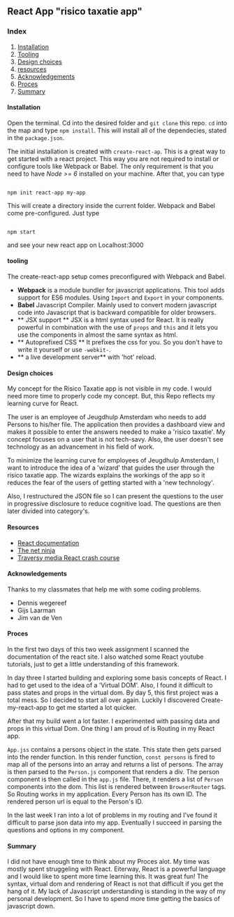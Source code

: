 ## React App "risico taxatie app"


### Index
1. [Installation](#installation)
2. [Tooling](#tooling)
3. [Design choices](#design-choices)
4. [resources](#resources)
5. [Acknowledgements](#Acknowledgements)
6. [Proces](#proces)
7. [Summary](#summary)

#### Installation
Open the terminal. Cd into the desired folder and `git clone` this repo.
`cd`  into the map and type `npm install`.
This will install all of the dependecies, stated in the `package.json`.

The initial installation is created with `create-react-ap`. This is a great way to get started with a react project. This way you are not required to install or configure tools like Webpack or Babel. The only requirement is that you need to have *Node >= 6* installed on your machine.
After that, you can type

```

npm init react-app my-app

```

This will create a directory inside the current folder. Webpack and Babel come pre-configured. Just type

```

npm start

```
and see your new react app on Localhost:3000

#### tooling

The create-react-app setup comes preconfigured with Webpack and Babel.

- **Webpack** is a module bundler for javascript applications. This tool adds support for ES6 modules. Using `Import` and `Export` in your components.
- **Babel** Javascript Compiler. Mainly used to convert modern javascript code into Javascript that is backward compatible for older browsers.
- ** JSX support ** JSX is a html syntax used for React. It is really powerful in combination with the use of `props` and `this` and it lets you use the components in almost the same syntax as html.
- ** Autoprefixed CSS ** It prefixes the css for you. So you don't have to write it yourself or use `-webkit-`.
- ** a live development server** with 'hot' reload.

#### Design choices

My concept for the Risico Taxatie app is not visible in my code. I would need more time to properly code my concept. But, this Repo reflects my learning curve for React.

The user is an employee of Jeugdhulp Amsterdam who needs to add Persons to his/her file. The application then provides a dashboard view and makes it possible to enter the answers needed to make a 'risico taxatie'. My concept focuses on a user that is not tech-savy. Also, the user doesn't see technology as an advancement in his field of work.

To minimize the learning curve for employees of Jeugdhulp Amsterdam, I want to introduce the idea of a 'wizard' that guides the user through the risico taxatie app. The wizards explains the workings of the app so it reduces the fear of the users of getting started with a 'new technology'.

Also, I restructured the JSON file so I can present the questions to the user in progressive disclosure to reduce cognitive load. The questions are then later divided into category's.

#### Resources

- [React documentation](https://reactjs.org/docs/getting-started.html)
- [The net ninja](https://www.youtube.com/watch?v=OxIDLw0M-m0&list=PL4cUxeGkcC9ij8CfkAY2RAGb-tmkNwQHG)
- [Traversy media React crash course](https://www.youtube.com/watch?v=A71aqufiNtQ)

#### Acknowledgements

Thanks to my classmates that help me with some coding problems.
- Dennis wegereef
- Gijs Laarman
- Jim van de Ven

#### Proces

In the first two days of this two week assignment I scanned the documentation of the react site. I also watched some React youtube tutorials, just to get a little understanding of this framework.

In day three I started building and exploring some basis concepts of React. I had to get used to the idea of a 'Virtual DOM'. Also, I found it difficult to pass states and props in the virtual dom. By day 5, this first project was a total mess. So I decided to start all over again. Luckily I discovered Create-my-react-app to get me started a lot quicker.

After that my build went a lot faster. I experimented with passing data and props in this virtual Dom. One thing I am proud of is Routing in my React app.

`App.jss` contains a persons object in the state. This state then gets parsed into the render function. In this render function, `const persons` is fired to map all of the persons into an array and returns a list of persons. The array is then parsed to the `Person.js` component that renders a div. The person component is then called in the `app.js` file. There, it renders a list of `Person` components into the dom.
This list is rendered between `BrowserRouter` tags. So Routing works in my application. Every Person has its own ID. The rendered person url is equal to the Person's ID. 

In the last week I ran into a lot of problems in my routing and I've found it difficult to parse json data into my app.
Eventually I succeed in parsing the questions and options in my component.


#### Summary   

I did not have enough time to think about my Proces alot. My time was mostly spent struggeling with React. Eiterway, React is a powerful language and I would like to spent more time learning this. It was great fun! The syntax, virtual dom and rendering of React is not that difficult if you get the hang of it. My lack of Javascript understanding is standing in the way of my personal development. So I have to spend more time getting the basics of javascript down.  
